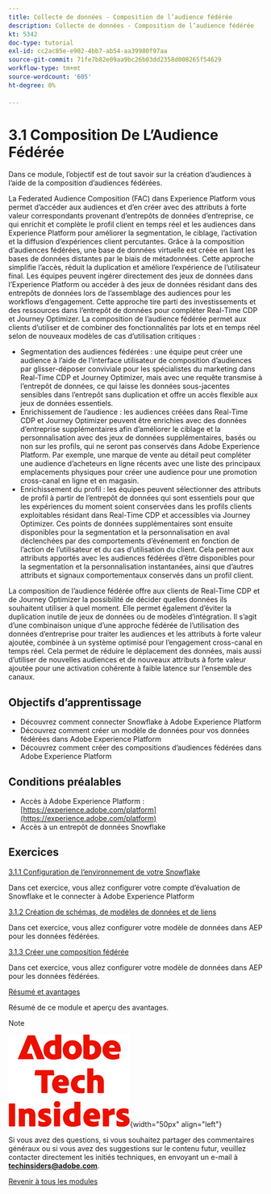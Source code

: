 ```yaml
---
title: Collecte de données - Composition de l’audience fédérée
description: Collecte de données - Composition de l’audience fédérée
kt: 5342
doc-type: tutorial
exl-id: cc2ac85e-e902-4bb7-ab54-aa39980f97aa
source-git-commit: 71fe7b82e09aa9bc26b03dd2358d008265f54629
workflow-type: tm+mt
source-wordcount: '605'
ht-degree: 0%

---
```


# 3.1 Composition De L’Audience Fédérée

Dans ce module, l’objectif est de tout savoir sur la création d’audiences à l’aide de la composition d’audiences fédérées.

La Federated Audience Composition (FAC) dans Experience Platform vous permet d’accéder aux audiences et d’en créer avec des attributs à forte valeur correspondants provenant d’entrepôts de données d’entreprise, ce qui enrichit et complète le profil client en temps réel et les audiences dans Experience Platform pour améliorer la segmentation, le ciblage, l’activation et la diffusion d’expériences client percutantes. Grâce à la composition d’audiences fédérées, une base de données virtuelle est créée en liant les bases de données distantes par le biais de métadonnées. Cette approche simplifie l’accès, réduit la duplication et améliore l’expérience de l’utilisateur final. Les équipes peuvent ingérer directement des jeux de données dans l’Experience Platform ou accéder à des jeux de données résidant dans des entrepôts de données lors de l’assemblage des audiences pour les workflows d’engagement. Cette approche tire parti des investissements et des ressources dans l’entrepôt de données pour compléter Real-Time CDP et Journey Optimizer. La composition de l’audience fédérée permet aux clients d’utiliser et de combiner des fonctionnalités par lots et en temps réel selon de nouveaux modèles de cas d’utilisation critiques :

- Segmentation des audiences fédérées : une équipe peut créer une audience à l’aide de l’interface utilisateur de composition d’audiences par glisser-déposer conviviale pour les spécialistes du marketing dans Real-Time CDP et Journey Optimizer, mais avec une requête transmise à l’entrepôt de données, ce qui laisse les données sous-jacentes sensibles dans l’entrepôt sans duplication et offre un accès flexible aux jeux de données essentiels.
- Enrichissement de l’audience : les audiences créées dans Real-Time CDP et Journey Optimizer peuvent être enrichies avec des données d’entreprise supplémentaires afin d’améliorer le ciblage et la personnalisation avec des jeux de données supplémentaires, basés ou non sur les profils, qui ne seront pas conservés dans Adobe Experience Platform. Par exemple, une marque de vente au détail peut compléter une audience d’acheteurs en ligne récents avec une liste des principaux emplacements physiques pour créer une audience pour une promotion cross-canal en ligne et en magasin.
- Enrichissement du profil : les équipes peuvent sélectionner des attributs de profil à partir de l’entrepôt de données qui sont essentiels pour que les expériences du moment soient conservées dans les profils clients exploitables résidant dans Real-Time CDP et accessibles via Journey Optimizer. Ces points de données supplémentaires sont ensuite disponibles pour la segmentation et la personnalisation en aval déclenchées par des comportements d’événement en fonction de l’action de l’utilisateur et du cas d’utilisation du client. Cela permet aux attributs apportés avec les audiences fédérées d’être disponibles pour la segmentation et la personnalisation instantanées, ainsi que d’autres attributs et signaux comportementaux conservés dans un profil client.

La composition de l’audience fédérée offre aux clients de Real-Time CDP et de Journey Optimizer la possibilité de décider quelles données ils souhaitent utiliser à quel moment. Elle permet également d’éviter la duplication inutile de jeux de données ou de modèles d’intégration. Il s’agit d’une combinaison unique d’une approche fédérée de l’utilisation des données d’entreprise pour traiter les audiences et les attributs à forte valeur ajoutée, combinée à un système optimisé pour l’engagement cross-canal en temps réel. Cela permet de réduire le déplacement des données, mais aussi d’utiliser de nouvelles audiences et de nouveaux attributs à forte valeur ajoutée pour une activation cohérente à faible latence sur l’ensemble des canaux.

## Objectifs d’apprentissage

- Découvrez comment connecter Snowflake à Adobe Experience Platform
- Découvrez comment créer un modèle de données pour vos données fédérées dans Adobe Experience Platform
- Découvrez comment créer des compositions d’audiences fédérées dans Adobe Experience Platform

## Conditions préalables

- Accès à Adobe Experience Platform : [https://experience.adobe.com/platform](https://experience.adobe.com/platform)
- Accès à un entrepôt de données Snowflake

## Exercices

[3.1.1 Configuration de l’environnement de votre Snowflake](./ex1.md)

Dans cet exercice, vous allez configurer votre compte d’évaluation de Snowflake et le connecter à Adobe Experience Platform

[3.1.2 Création de schémas, de modèles de données et de liens](./ex2.md)

Dans cet exercice, vous allez configurer votre modèle de données dans AEP pour les données fédérées.

[3.1.3 Créer une composition fédérée](./ex3.md)

Dans cet exercice, vous allez configurer votre modèle de données dans AEP pour les données fédérées.

[Résumé et avantages](./summary.md)

Résumé de ce module et aperçu des avantages.

>[!NOTE]
>
>![Insiders de la technologie ](./../../../assets/images/techinsiders.png){width="50px" align="left"}
>
>Si vous avez des questions, si vous souhaitez partager des commentaires généraux ou si vous avez des suggestions sur le contenu futur, veuillez contacter directement les initiés techniques, en envoyant un e-mail à **techinsiders@adobe.com**.

[Revenir à tous les modules](../../../overview.md)
